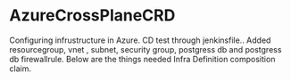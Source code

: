 # AzureCrossPlaneCRD
Configuring infrustructure in Azure.
CD test through jenkinsfile..
Added resourcegroup, 
vnet , subnet, security group, postgress db and postgress db firewallrule.
Below are the things needed 
Infra Definition
composition
claim.




